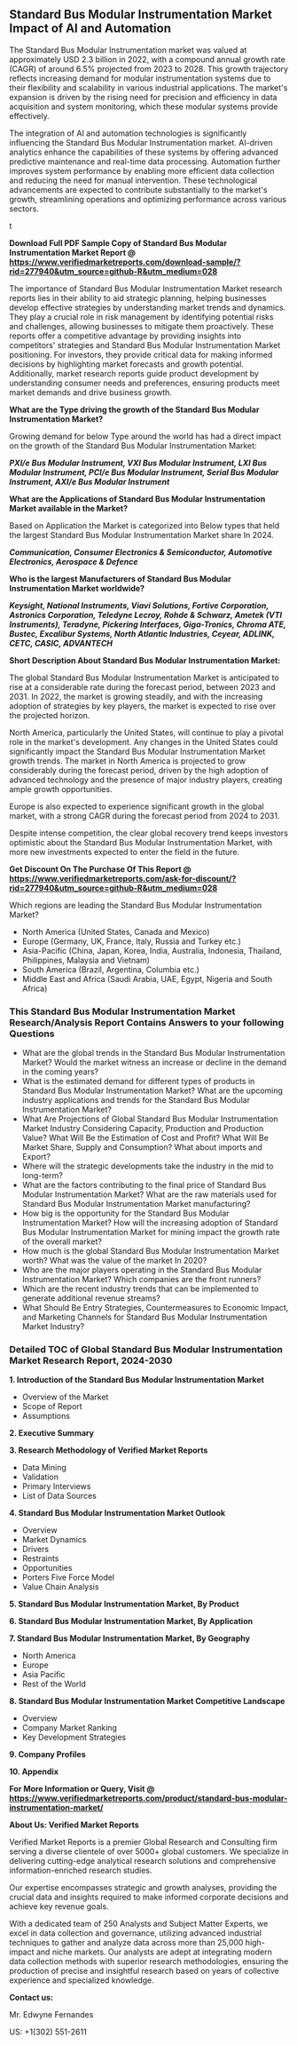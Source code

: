 <h2>Standard Bus Modular Instrumentation Market Impact of AI and Automation</h2><p>The Standard Bus Modular Instrumentation market was valued at approximately USD 2.3 billion in 2022, with a compound annual growth rate (CAGR) of around 6.5% projected from 2023 to 2028. This growth trajectory reflects increasing demand for modular instrumentation systems due to their flexibility and scalability in various industrial applications. The market's expansion is driven by the rising need for precision and efficiency in data acquisition and system monitoring, which these modular systems provide effectively.</p><p>The integration of AI and automation technologies is significantly influencing the Standard Bus Modular Instrumentation market. AI-driven analytics enhance the capabilities of these systems by offering advanced predictive maintenance and real-time data processing. Automation further improves system performance by enabling more efficient data collection and reducing the need for manual intervention. These technological advancements are expected to contribute substantially to the market's growth, streamlining operations and optimizing performance across various sectors.</p>t</p><p id="" class=""><strong>Download Full PDF Sample Copy of Standard Bus Modular Instrumentation Market Report @ <a href="https://www.verifiedmarketreports.com/download-sample/?rid=277940&utm_source=github-R&utm_medium=028" target="_blank">https://www.verifiedmarketreports.com/download-sample/?rid=277940&utm_source=github-R&utm_medium=028</a></strong></p><p>The importance of&nbsp;Standard Bus Modular Instrumentation Market research reports lies in their ability to aid strategic planning, helping businesses develop effective strategies by understanding market trends and dynamics. They play a crucial role in risk management by identifying potential risks and challenges, allowing businesses to mitigate them proactively. These reports offer a competitive advantage by providing insights into competitors' strategies and Standard Bus Modular Instrumentation Market positioning. For investors, they provide critical data for making informed decisions by highlighting market forecasts and growth potential. Additionally, market research reports guide product development by understanding consumer needs and preferences, ensuring products meet market demands and drive business growth.</p><p><strong>What are the&nbsp;Type driving the growth of the Standard Bus Modular Instrumentation Market?</strong></p><p id="" class="">Growing demand for below Type around the world has had a direct impact on the growth of the Standard Bus Modular Instrumentation Market:</p><em><strong>PXI/e Bus Modular Instrument, VXI Bus Modular Instrument, LXI Bus Modular Instrument, PCI/e Bus Modular Instrument, Serial Bus Modular Instrument, AXI/e Bus Modular Instrument</strong></em></p><strong>What are the&nbsp;Applications&nbsp;of Standard Bus Modular Instrumentation Market available in the Market?</strong></p><p id="" class="">Based on Application the Market is categorized into Below types that held the largest Standard Bus Modular Instrumentation Market share In 2024.</p><em><strong>Communication, Consumer Electronics & Semiconductor, Automotive Electronics, Aerospace & Defence</strong></em></p><strong>Who is the largest Manufacturers of Standard Bus Modular Instrumentation Market worldwide?</strong></p><p><em><strong>Keysight, National Instruments, Viavi Solutions, Fortive Corporation, Astronics Corporation, Teledyne Lecroy, Rohde & Schwarz, Ametek (VTI Instruments), Teradyne, Pickering Interfaces, Giga-Tronics, Chroma ATE, Bustec, Excalibur Systems, North Atlantic Industries, Ceyear, ADLINK, CETC, CASIC, ADVANTECH</strong></em></p><p id="" class=""><strong>Short Description About Standard Bus Modular Instrumentation Market:</strong></p><p>The global Standard Bus Modular Instrumentation Market is anticipated to rise at a considerable rate during the forecast period, between 2023 and 2031. In 2022, the market is growing steadily, and with the increasing adoption of strategies by key players, the market is expected to rise over the projected horizon.</p><p>North America, particularly the United States, will continue to play a pivotal role in the market's development. Any changes in the United States could significantly impact the Standard Bus Modular Instrumentation Market growth trends. The market in North America is projected to grow considerably during the forecast period, driven by the high adoption of advanced technology and the presence of major industry players, creating ample growth opportunities.</p><p>Europe is also expected to experience significant growth in the global market, with a strong CAGR during the forecast period from 2024 to 2031.</p><p>Despite intense competition, the clear global recovery trend keeps investors optimistic about the Standard Bus Modular Instrumentation Market, with more new investments expected to enter the field in the future.</p><p id="" class=""><strong>Get Discount On The Purchase Of This Report @ <a href="https://www.verifiedmarketreports.com/ask-for-discount/?rid=277940&utm_source=github-R&utm_medium=028" target="_blank">https://www.verifiedmarketreports.com/ask-for-discount/?rid=277940&utm_source=github-R&utm_medium=028</a></strong></p>Which regions are leading the Standard Bus Modular Instrumentation Market?</p><ul><li>North America (United States, Canada and Mexico)</li><li>Europe (Germany, UK, France, Italy, Russia and Turkey etc.)</li><li>Asia-Pacific (China, Japan, Korea, India, Australia, Indonesia, Thailand, Philippines, Malaysia and Vietnam)</li><li>South America (Brazil, Argentina, Columbia etc.)</li><li>Middle East and Africa (Saudi Arabia, UAE, Egypt, Nigeria and South Africa)</li></ul><h3 id="" class="">This Standard Bus Modular Instrumentation Market Research/Analysis Report Contains Answers to your following Questions</h3><ul><li>What are the global trends in the Standard Bus Modular Instrumentation Market? Would the market witness an increase or decline in the demand in the coming years?</li><li>What is the estimated demand for different types of products in Standard Bus Modular Instrumentation Market? What are the upcoming industry applications and trends for the Standard Bus Modular Instrumentation Market?</li><li>What Are Projections of Global Standard Bus Modular Instrumentation Market Industry Considering Capacity, Production and Production Value? What Will Be the Estimation of Cost and Profit? What Will Be Market Share, Supply and Consumption? What about imports and Export?</li><li>Where will the strategic developments take the industry in the mid to long-term?</li><li>What are the factors contributing to the final price of Standard Bus Modular Instrumentation Market? What are the raw materials used for Standard Bus Modular Instrumentation Market manufacturing?</li><li>How big is the opportunity for the Standard Bus Modular Instrumentation Market? How will the increasing adoption of Standard Bus Modular Instrumentation Market for mining impact the growth rate of the overall market?</li><li>How much is the global Standard Bus Modular Instrumentation Market worth? What was the value of the market In 2020?</li><li>Who are the major players operating in the Standard Bus Modular Instrumentation Market? Which companies are the front runners?</li><li>Which are the recent industry trends that can be implemented to generate additional revenue streams?</li><li>What Should Be Entry Strategies, Countermeasures to Economic Impact, and Marketing Channels for Standard Bus Modular Instrumentation Market Industry?</li></ul><h3 id="" class="">Detailed TOC of Global Standard Bus Modular Instrumentation Market Research Report, 2024-2030</h3><p id="" class=""><strong>1. Introduction of the Standard Bus Modular Instrumentation Market</strong></p><ul><li>Overview of the Market</li><li>Scope of Report</li><li>Assumptions</li></ul><p id="" class=""><strong>2. Executive Summary</strong></p><p id="" class=""><strong>3. Research Methodology of Verified Market Reports</strong></p><ul><li>Data Mining</li><li>Validation</li><li>Primary Interviews</li><li>List of Data Sources</li></ul><p id="" class=""><strong>4. Standard Bus Modular Instrumentation Market Outlook</strong></p><ul><li>Overview</li><li>Market Dynamics</li><li>Drivers</li><li>Restraints</li><li>Opportunities</li><li>Porters Five Force Model</li><li>Value Chain Analysis</li></ul><p id="" class=""><strong>5. Standard Bus Modular Instrumentation Market, By Product</strong></p><p id="" class=""><strong>6. Standard Bus Modular Instrumentation Market, By Application</strong></p><p id="" class=""><strong>7. Standard Bus Modular Instrumentation Market, By Geography</strong></p><ul><li>North America</li><li>Europe</li><li>Asia Pacific</li><li>Rest of the World</li></ul><p id="" class=""><strong>8. Standard Bus Modular Instrumentation Market Competitive Landscape</strong></p><ul><li>Overview</li><li>Company Market Ranking</li><li>Key Development Strategies</li></ul><p id="" class=""><strong>9. Company Profiles</strong></p><p id="" class=""><strong>10. Appendix</strong></p><p id="" class=""><strong>For More Information or Query, Visit @ <a href="https://www.verifiedmarketreports.com/product/standard-bus-modular-instrumentation-market/" target="_blank">https://www.verifiedmarketreports.com/product/standard-bus-modular-instrumentation-market/</a></strong></p><p id="" class=""><strong>About Us: Verified Market Reports</strong></p><p id="" class="">Verified Market Reports is a premier Global Research and Consulting firm serving a diverse clientele of over 5000+ global customers. We specialize in delivering cutting-edge analytical research solutions and comprehensive information-enriched research studies.</p><p id="" class="">Our expertise encompasses strategic and growth analyses, providing the crucial data and insights required to make informed corporate decisions and achieve key revenue goals.</p><p id="" class="">With a dedicated team of 250 Analysts and Subject Matter Experts, we excel in data collection and governance, utilizing advanced industrial techniques to gather and analyze data across more than 25,000 high-impact and niche markets. Our analysts are adept at integrating modern data collection methods with superior research methodologies, ensuring the production of precise and insightful research based on years of collective experience and specialized knowledge.</p><p id="" class=""><strong>Contact us:</strong></p><p id="" class="">Mr. Edwyne Fernandes</p><p id="" class="">US: +1(302) 551-2611</p>